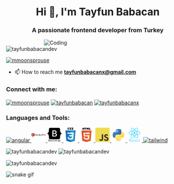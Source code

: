 <h1 align="center">Hi 👋, I'm Tayfun Babacan</h1>
<h3 align="center">A passionate frontend developer from Turkey</h3>
<img align="right" alt="Coding" width="400" src=https://camo.githubusercontent.com/cae12fddd9d6982901d82580bdf321d81fb299141098ca1c2d4891870827bf17/68747470733a2f2f6d69726f2e6d656469756d2e636f6d2f6d61782f313336302f302a37513379765349765f7430696f4a2d5a2e676966

<p align="left"> <img src="https://komarev.com/ghpvc/?username=tayfunbabacandev&label=Profile%20views&color=0e75b6&style=flat" alt="tayfunbabacandev" /> </p>

<p align="left"> <a href="https://twitter.com/mmoonsprouse" target="blank"><img src="https://img.shields.io/twitter/follow/mmoonsprouse?logo=twitter&style=for-the-badge" alt="mmoonsprouse" /></a> </p>

- 📫 How to reach me **tayfunbabacanx@gmail.com**

<h3 align="left">Connect with me:</h3>
<p align="left">
<a href="https://twitter.com/mmoonsprouse" target="blank"><img align="center" src="https://raw.githubusercontent.com/rahuldkjain/github-profile-readme-generator/master/src/images/icons/Social/twitter.svg" alt="mmoonsprouse" height="30" width="40" /></a>
<a href="https://linkedin.com/in/tayfunbabacan" target="blank"><img align="center" src="https://raw.githubusercontent.com/rahuldkjain/github-profile-readme-generator/master/src/images/icons/Social/linked-in-alt.svg" alt="tayfunbabacan" height="30" width="40" /></a>
<a href="https://instagram.com/tayfunbabacanx" target="blank"><img align="center" src="https://raw.githubusercontent.com/rahuldkjain/github-profile-readme-generator/master/src/images/icons/Social/instagram.svg" alt="tayfunbabacanx" height="30" width="40" /></a>
</p>

<h3 align="left">Languages and Tools:</h3>
<p align="left"> <a href="https://angular.io" target="_blank" rel="noreferrer"> <img src="https://angular.io/assets/images/logos/angular/angular.svg" alt="angular" width="40" height="40"/> </a> <a href="https://angular.io" target="_blank" rel="noreferrer"> <img src="https://raw.githubusercontent.com/devicons/devicon/master/icons/angularjs/angularjs-original-wordmark.svg" alt="angularjs" width="40" height="40"/> </a> <a href="https://getbootstrap.com" target="_blank" rel="noreferrer"> <img src="https://raw.githubusercontent.com/devicons/devicon/master/icons/bootstrap/bootstrap-plain-wordmark.svg" alt="bootstrap" width="40" height="40"/> </a> <a href="https://www.w3schools.com/css/" target="_blank" rel="noreferrer"> <img src="https://raw.githubusercontent.com/devicons/devicon/master/icons/css3/css3-original-wordmark.svg" alt="css3" width="40" height="40"/> </a> <a href="https://www.w3.org/html/" target="_blank" rel="noreferrer"> <img src="https://raw.githubusercontent.com/devicons/devicon/master/icons/html5/html5-original-wordmark.svg" alt="html5" width="40" height="40"/> </a> <a href="https://developer.mozilla.org/en-US/docs/Web/JavaScript" target="_blank" rel="noreferrer"> <img src="https://raw.githubusercontent.com/devicons/devicon/master/icons/javascript/javascript-original.svg" alt="javascript" width="40" height="40"/> </a> <a href="https://www.python.org" target="_blank" rel="noreferrer"> <img src="https://raw.githubusercontent.com/devicons/devicon/master/icons/python/python-original.svg" alt="python" width="40" height="40"/> </a> <a href="https://reactjs.org/" target="_blank" rel="noreferrer"> <img src="https://raw.githubusercontent.com/devicons/devicon/master/icons/react/react-original-wordmark.svg" alt="react" width="40" height="40"/> </a> <a href="https://tailwindcss.com/" target="_blank" rel="noreferrer"> <img src="https://www.vectorlogo.zone/logos/tailwindcss/tailwindcss-icon.svg" alt="tailwind" width="40" height="40"/> </a> </p>

<p><img align="left" src="https://github-readme-stats-sigma-five.vercel.app/api/top-langs?username=tayfunbabacandev&show_icons=true&theme=dark&locale=en&layout=compact" alt="tayfunbabacandev" /></p>

<p>&nbsp;<img  src="https://github-readme-stats-sigma-five.vercel.app/api?username=tayfunbabacandev&show_icons=true&theme=dark&locale=en" alt="tayfunbabacandev" /></p>

<p><img align="center" src="https://github-readme-streak-stats.herokuapp.com/?user=tayfunbabacandev&theme=dark" alt="tayfunbabacandev" /></p>



![snake gif](https://github.com/tayfunbabacandev/tayfunbabacandev/blob/output/github-contribution-grid-snake.gif)
